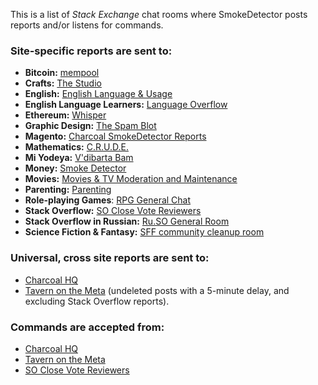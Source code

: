 This is a list of _Stack Exchange_ chat rooms where SmokeDetector posts reports and/or listens for commands.

### Site-specific reports are sent to:

 - **Bitcoin:** [mempool](http://chat.stackexchange.com/rooms/8089/mempool)
 - **Crafts:** [The Studio](https://chat.stackexchange.com/rooms/38932/the-studio)
 - **English:** [English Language & Usage](http://chat.stackexchange.com/rooms/95/english-language-usage)
 - **English Language Learners:** [Language Overflow](https://chat.stackexchange.com/rooms/24938/language-overflow)
 - **Ethereum:** [Whisper](http://chat.stackexchange.com/rooms/34620/whisper)
 - **Graphic Design:** [The Spam Blot](http://chat.stackexchange.com/rooms/56223/the-spam-blot)
 - **Magento:** [Charcoal SmokeDetector Reports](http://chat.stackexchange.com/rooms/47869/charcoal-smokedetector-reports)
 - **Mathematics:** [C.R.U.D.E.](http://chat.stackexchange.com/rooms/2165/c-r-u-d-e)
 - **Mi Yodeya:** [V'dibarta Bam](http://chat.stackexchange.com/rooms/468/vdibarta-bam)
 - **Money:** [Smoke Detector](http://chat.stackexchange.com/rooms/35068/smoke-detector)
 - **Movies:** [Movies & TV Moderation and Maintenance](http://chat.stackexchange.com/rooms/40705/movies-tv-moderation-and-maintenance)
 - **Parenting:** [Parenting](http://chat.stackexchange.com/rooms/388/parenting)
 - **Role-playing Games**: [RPG General Chat](http://chat.stackexchange.com/rooms/11/rpg-general-chat)
 - **Stack Overflow:** [SO Close Vote Reviewers](http://chat.stackoverflow.com/rooms/41570/so-close-vote-reviewers)
 - **Stack Overflow in Russian:** [Ru.SO General Room](http://chat.stackexchange.com/rooms/22462/stack-overflow--)
 - **Science Fiction & Fantasy:** [SFF community cleanup room](https://chat.stackexchange.com/rooms/59281/sff-community-cleanup-room)

### Universal, cross site reports are sent to:

 - [Charcoal HQ](http://chat.stackexchange.com/rooms/11540/charcoal-hq)
 - [Tavern on the Meta](http://chat.meta.stackexchange.com/rooms/89/tavern-on-the-meta) (undeleted posts with a 5-minute delay, and excluding Stack Overflow reports). 

### Commands are accepted from:

 - [Charcoal HQ](http://chat.stackexchange.com/rooms/11540/charcoal-hq)
 - [Tavern on the Meta](http://chat.meta.stackexchange.com/rooms/89/tavern-on-the-meta)
 - [SO Close Vote Reviewers](http://chat.stackoverflow.com/rooms/41570/so-close-vote-reviewers)